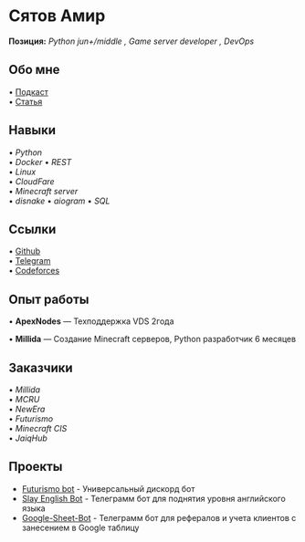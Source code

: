 # Сятов Амир

**Позиция:** *Python jun+/middle , Game server developer , DevOps*

## Обо мне
• [Подкаст](https://www.youtube.com/watch?v=enoZRj_lbPw)  
• [Статья](https://astanahub.com/ru/article/kak-14-letnii-rezident-jaiq-hub-zarabatyvaet-400-tysiach-tenge)  

## Навыки
• *Python*  
• *Docker* 
• *REST*  
• *Linux*  
• *CloudFare*  
• *Minecraft server*  
• *disnake* 
• *aiogram* 
• *SQL* 

## Ссылки
• [Github](https://github.com/Syatov)  
• [Telegram](https://t.me/Syatov)  
• [Codeforces](https://codeforces.com/profile/Syatov)  

## Опыт работы
• **ApexNodes** — Техподдержка VDS 2года

• **Millida** — Создание Minecraft серверов, Python разработчик 6 месяцев

## Заказчики
• *Millida*  
• *MCRU*  
• *NewEra*  
• *Futurismo*  
• *Minecraft CIS*  
• *JaiqHub* 

## Проекты
- [Futurismo bot](https://github.com/Syatov/Futurismo-bot) - Универсальный дискорд бот
- [Slay English Bot](https://github.com/Syatov/Slay-English-Bot) - Телеграмм бот для поднятия уровня английского языка
- [Google-Sheet-Bot](https://github.com/Syatov/Google-Shets--TG-bot) - Телеграмм бот для рефералов и учета клиентов с занесением в Google таблицу

